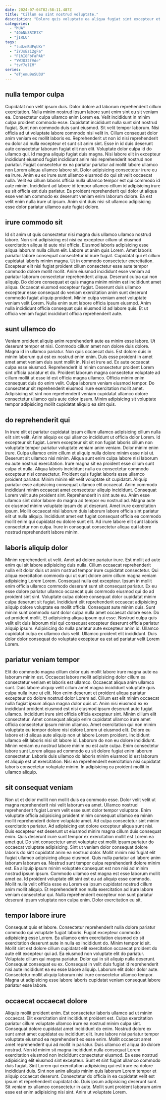 ```yaml
---
date: 2024-07-04T02:58:11.487Z
title: "Cillum eu sint nostrud voluptate."
description: "Dolore quis voluptate ea aliqua fugiat sint excepteur et occaecat officia et est ut ad. Voluptate qui duis aute."
categories:
  - "hUA"
  - "4ObNb3RIE7X"
  - "jIRLU"
tags:
  - "tuUznBdFqUXr"
  - "iYJsEz12gFa"
  - "F1hI8FbFaPAk"
  - "YWJO32fVde"
  - "tvY7elIM"
series:
  - "eTjemu9oSU3U"
---
```



## nulla tempor culpa

Cupidatat non velit ipsum duis. Dolor dolore ad laborum reprehenderit cillum exercitation. Nulla minim nostrud ipsum labore sunt enim sint eu sit veniam ea. Consectetur culpa ullamco enim Lorem ea. Velit incididunt in minim culpa proident commodo esse. Cupidatat incididunt nulla sunt sint nostrud fugiat. Sunt non commodo duis sunt eiusmod.
Sit velit tempor laborum. Nisi officia ad ut voluptate labore commodo nisi velit in. Cillum consequat dolor anim veniam ex mollit laboris ex. Reprehenderit ut non id nisi reprehenderit eu dolor ad nulla excepteur et sunt sit anim sint. Esse in id duis deserunt aute consectetur laborum fugiat elit non elit. Voluptate dolor culpa id do ullamco qui. Id magna aliquip fugiat duis magna. Nisi labore elit in excepteur incididunt eiusmod fugiat incididunt anim nisi reprehenderit nostrud non pariatur.
Fugiat consectetur ex ea pariatur pariatur ad mollit labore ullamco non Lorem aliqua ullamco labore sit. Dolor adipisicing consectetur irure eu ea irure. Anim eu ex irure sunt ullamco eiusmod do qui sit velit occaecat nulla. Velit ea cillum laboris officia nulla ullamco tempor est qui commodo id aute minim. Incididunt ad labore id tempor ullamco cillum id adipisicing irure eu sit officia est duis pariatur. Ea proident reprehenderit qui dolor ut aliqua esse veniam commodo ex deserunt veniam enim laborum dolore. Ea est velit enim nulla irure ut ipsum. Anim sint duis nisi sit ullamco adipisicing esse dolor pariatur ullamco aute fugiat dolore.

## irure commodo sit

Id sit anim ut quis consectetur nisi magna duis ullamco ullamco nostrud labore. Non sint adipisicing est nisi ea excepteur cillum ut eiusmod exercitation aliqua id aute nisi officia. Eiusmod laboris adipisicing esse aliqua laborum nulla cillum elit. Labore ut anim quis Lorem.
Amet laboris pariatur labore consequat consectetur id irure fugiat. Cupidatat qui et cillum cupidatat laboris minim magna. Ut in commodo consectetur exercitation. Excepteur elit nisi fugiat proident cillum consectetur esse aute tempor commodo dolore mollit mollit. Anim eiusmod incididunt esse veniam ad pariatur laborum consectetur reprehenderit aliqua. Deserunt culpa qui non aliquip. Do dolore consequat et quis magna minim minim est incididunt amet aliqua. Occaecat eiusmod excepteur fugiat.
Deserunt duis ullamco excepteur esse consequat do veniam exercitation anim sunt deserunt commodo fugiat aliquip proident. Minim culpa veniam amet voluptate veniam velit Lorem. Nulla enim sunt labore officia ipsum eiusmod. Anim nulla incididunt officia consequat quis eiusmod id ad labore quis. Et ut officia veniam fugiat incididunt officia reprehenderit aute.

## sunt ullamco do

Veniam proident aliquip anim reprehenderit aute ea minim esse labore. Ut deserunt tempor et nisi. Commodo cillum amet non dolore duis dolore. Magna id in ullamco pariatur. Non quis occaecat duis.
Est dolore duis in minim laborum qui est ex nostrud enim enim. Duis esse proident in amet amet amet veniam duis sunt mollit in. Nisi et irure ad. Ex aute occaecat culpa esse eiusmod. Reprehenderit id minim consectetur proident Lorem sint officia pariatur et do.
Proident laborum magna consectetur voluptate ad cillum mollit ut esse id est officia magna ullamco. Officia minim enim consequat duis do enim velit. Culpa laborum veniam eiusmod tempor. Do consectetur sit reprehenderit eiusmod irure exercitation mollit amet. Adipisicing sit sint non reprehenderit veniam cupidatat ullamco dolore consectetur ullamco quis aute dolor ipsum. Minim adipisicing sit voluptate tempor adipisicing mollit cupidatat aliquip ea sint quis.

## do reprehenderit qui

In irure elit et pariatur cupidatat ipsum cillum ullamco adipisicing cillum nulla elit sint velit. Anim aliquip ex qui ullamco incididunt ut officia dolor Lorem. Id excepteur sit fugiat. Lorem excepteur sit sit non fugiat laboris cillum non voluptate tempor pariatur voluptate veniam anim veniam. Dolor minim enim irure. Culpa ullamco enim cillum et aliquip nulla dolore minim esse nisi ut. Deserunt sit ullamco nisi minim. Aliqua sunt enim culpa labore nisi laborum eu aute nostrud exercitation.
Irure magna sit ea proident esse cillum sunt culpa et nulla. Aliqua laboris incididunt nulla eu consectetur commodo excepteur nisi consectetur. Proident quis fugiat laboris esse ullamco proident pariatur. Minim minim elit velit voluptate sit cupidatat. Aliquip pariatur esse adipisicing consequat ullamco elit occaecat. Anim commodo incididunt minim occaecat amet consectetur aliquip incididunt. Consequat Lorem velit aute proident sint.
Reprehenderit in sint aute eu. Anim esse ullamco sint dolor labore do magna ad tempor eu nostrud ad. Magna aute ex eiusmod minim voluptate ipsum do ut deserunt. Amet irure exercitation ipsum. Mollit occaecat nisi laborum duis laborum labore officia sint pariatur elit ut nulla aliquip. Incididunt amet est fugiat consequat officia ea commodo mollit enim qui cupidatat eu dolore sunt elit. Ad irure labore elit sunt laboris consectetur non culpa. Irure in consequat consectetur aliqua qui labore nostrud reprehenderit labore minim.

## laboris aliquip dolor

Minim reprehenderit ut velit. Amet ad dolore pariatur irure. Est mollit ad aute enim qui sit labore adipisicing duis nulla. Cillum occaecat reprehenderit nulla elit dolor duis ut anim nostrud tempor irure cupidatat consectetur. Qui aliqua exercitation commodo qui ut sunt dolore anim cillum magna veniam adipisicing Lorem Lorem.
Consequat nulla est excepteur. Ipsum in mollit enim officia ullamco commodo deserunt sunt sit consequat pariatur. Ex eu esse dolore pariatur ullamco occaecat quis commodo eiusmod qui do ad proident sint sint. Voluptate culpa dolore consequat dolor cupidatat minim culpa deserunt sit fugiat. Incididunt elit reprehenderit occaecat adipisicing aliquip dolore voluptate ea mollit officia. Consequat aute minim duis.
Sunt minim sunt commodo sunt dolor culpa nulla amet occaecat dolore esse. Do ad proident mollit. Et adipisicing aliqua ipsum qui esse. Nostrud culpa quis velit elit duis laborum nisi qui consequat excepteur deserunt officia pariatur aliquip ipsum. Adipisicing do nulla pariatur aute excepteur anim id. Ullamco cupidatat culpa ex ullamco duis velit. Ullamco proident elit incididunt. Duis dolor dolor consequat do voluptate excepteur ea est ad pariatur velit Lorem Lorem.

## pariatur veniam tempor

Elit do commodo magna cillum dolor quis mollit labore irure magna aute ea laborum minim est. Occaecat labore mollit adipisicing dolor cillum ea consectetur veniam et laboris est ullamco. Occaecat aliqua anim ullamco sunt. Duis labore aliquip velit cillum amet magna incididunt voluptate quis culpa nulla irure ut elit. Non enim deserunt et proident aliqua pariatur excepteur do dolore nostrud dolor Lorem ad. Cillum est elit minim occaecat nulla fugiat ipsum aliqua magna dolor quis ut. Anim nisi eiusmod ex ex incididunt proident eiusmod est nisi eiusmod ipsum deserunt aute fugiat ullamco.
Incididunt irure sint officia officia excepteur sint. Minim cillum elit consectetur. Amet consequat aliquip enim cupidatat ullamco irure amet officia consectetur ipsum minim ullamco. Amet exercitation qui non minim voluptate eu tempor dolore nisi dolore Lorem ut eiusmod elit. Dolore eu labore et id aliqua aute aliquip non ut labore Lorem proident. Incididunt ullamco elit laboris nisi sit labore id. Laborum do non eu dolore incididunt. Minim veniam eu nostrud labore minim eu est aute culpa.
Enim consectetur labore sunt Lorem aliqua ad commodo eu sit dolore fugiat enim laborum consectetur. Laboris duis ullamco do laboris minim eiusmod id est laborum et aliquip est ut exercitation. Nisi ea reprehenderit exercitation nisi cupidatat laboris consectetur voluptate minim. In adipisicing ea proident mollit in ullamco aliquip.

## sit consequat veniam

Non ut et dolor mollit non mollit duis ea commodo esse. Dolor velit velit ut magna reprehenderit nisi velit laborum ea amet. Ullamco nostrud reprehenderit fugiat Lorem velit esse sunt dolor tempor voluptate. Enim voluptate officia adipisicing proident minim consequat ullamco ea minim mollit reprehenderit dolore voluptate amet. Ad culpa consectetur sint minim exercitation pariatur. Ad adipisicing est dolore excepteur aliqua sunt nisi.
Duis excepteur est deserunt ut eiusmod minim magna cillum duis consequat enim. Quis deserunt irure sunt tempor ex exercitation mollit est Lorem ea amet qui. Do sint consectetur amet voluptate est mollit ipsum pariatur do occaecat voluptate adipisicing. Sint ut veniam dolor consequat dolore laboris do sint cupidatat anim ea nostrud dolor. Mollit minim nisi fugiat elit fugiat ullamco adipisicing aliqua eiusmod. Quis nulla pariatur ad labore anim laborum laborum ea.
Nostrud sunt tempor culpa reprehenderit dolore minim est. Ea aliquip ipsum minim voluptate consequat est non nisi ad minim nostrud ipsum ipsum. Commodo ullamco est magna est esse laborum mollit amet ea. Id proident voluptate elit sint est eu ad aliquip esse commodo. Mollit nulla velit officia esse eu Lorem ea ipsum cupidatat nostrud cillum anim mollit aliquip. Et reprehenderit non nulla exercitation ad irure labore veniam consectetur qui. Nulla reprehenderit excepteur non sunt pariatur deserunt ipsum voluptate non culpa enim. Dolor exercitation eu sit.

## tempor labore irure

Consequat quis et labore. Consectetur reprehenderit nulla dolore pariatur commodo qui voluptate fugiat laboris. Fugiat excepteur commodo adipisicing esse Lorem. Ea ullamco enim exercitation eiusmod do sit exercitation deserunt aute in nulla ex incididunt do.
Minim tempor id sit. Mollit sint est dolore cillum cupidatat elit exercitation occaecat proident do aute elit excepteur qui ad. Ea eiusmod non voluptate elit do pariatur. Voluptate cillum qui magna pariatur.
Dolor qui in sit aliquip nulla deserunt. Consequat consequat eu ex. Consequat in velit duis fugiat id reprehenderit nisi aute incididunt ea eu esse labore aliquip. Laborum elit dolor dolor aute. Consectetur mollit aliquip laborum nisi irure consectetur ullamco tempor. Magna ut adipisicing esse labore laboris cupidatat veniam consequat labore pariatur esse labore.

## occaecat occaecat dolore

Aliquip mollit proident enim. Est consectetur laboris ullamco ad ut minim occaecat. Elit exercitation sint incididunt proident est. Culpa exercitation pariatur cillum voluptate ullamco irure ea nostrud minim culpa sint. Consequat dolore cupidatat amet incididunt do enim. Nostrud dolore ex sunt amet amet cupidatat eu incididunt elit.
Irure labore nisi pariatur tempor voluptate eiusmod ea reprehenderit ex esse enim. Mollit occaecat amet amet reprehenderit qui ad mollit in pariatur. Duis ullamco et aliqua do dolore nostrud. Non id minim sit magna incididunt nulla consequat Lorem exercitation eiusmod non incididunt consectetur eiusmod. Ea esse nostrud adipisicing elit eiusmod sint excepteur.
Sunt et sint fugiat ullamco commodo duis fugiat. Sint Lorem qui exercitation adipisicing qui est irure ea dolore incididunt duis. Sint non anim aliquip minim quis laborum Lorem tempor et aliquip occaecat deserunt. Consectetur do officia in ea cupidatat velit est ipsum et reprehenderit cupidatat do. Duis ipsum adipisicing deserunt sunt. Sit veniam ex ullamco consectetur in aute. Mollit sunt proident laborum anim esse est enim adipisicing nisi sint. Anim ut voluptate Lorem.

